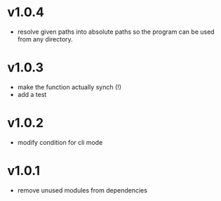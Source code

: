 # v1.0.4

- resolve given paths into absolute paths so the program can be used from
  any directory.

# v1.0.3

- make the function actually synch (!)
- add a test

# v1.0.2

- modify condition for cli mode

# v1.0.1

- remove unused modules from dependencies